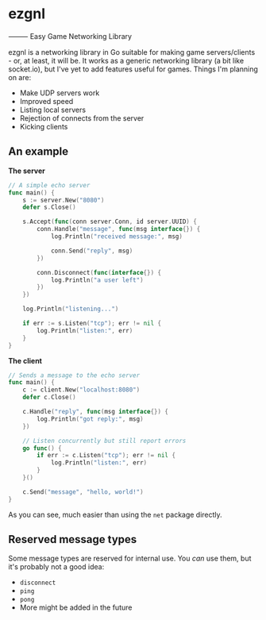 # ezgnl

⸻ Easy Game Networking Library

ezgnl is a networking library in Go suitable for making game servers/clients - or,
at least, it will be. It works as a generic networking library (a bit like socket.io),
but I've yet to add features useful for games. Things I'm planning on are:

 - Make UDP servers work
 - Improved speed
 - Listing local servers
 - Rejection of connects from the server
 - Kicking clients

## An example

**The server**

```go
// A simple echo server
func main() {
	s := server.New("8080")
	defer s.Close()

	s.Accept(func(conn server.Conn, id server.UUID) {
		conn.Handle("message", func(msg interface{}) {
			log.Println("received message:", msg)

			conn.Send("reply", msg)
		})

		conn.Disconnect(func(interface{}) {
			log.Println("a user left")
		})
	})

	log.Println("listening...")

	if err := s.Listen("tcp"); err != nil {
		log.Println("listen:", err)
	}
}

```

**The client**

```go
// Sends a message to the echo server
func main() {
	c := client.New("localhost:8080")
	defer c.Close()

	c.Handle("reply", func(msg interface{}) {
		log.Println("got reply:", msg)
	})

	// Listen concurrently but still report errors
	go func() {
		if err := c.Listen("tcp"); err != nil {
			log.Println("listen:", err)
		}
	}()

	c.Send("message", "hello, world!")
}
```

As you can see, much easier than using the `net` package directly.

## Reserved message types

Some message types are reserved for internal use. You _can_ use them, but it's
probably not a good idea:

 - `disconnect`
 - `ping`
 - `pong`
 - More might be added in the future
